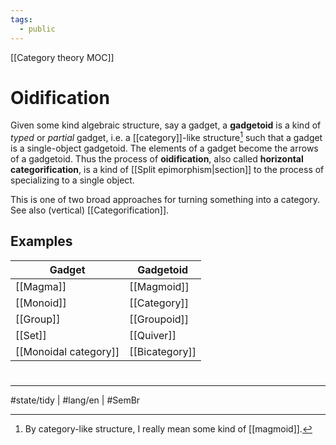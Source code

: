 ```yaml
---
tags:
  - public
---
```

[[Category theory MOC]]
# Oidification

Given some kind algebraic structure, say a gadget, a **gadgetoid** is a kind of _typed_ or _partial_ gadget, i.e. a [[category]]-like structure[^magmoid] such that a gadget is a single-object gadgetoid.
The elements of a gadget become the arrows of a gadgetoid.
Thus the process of **oidification**, also called **horizontal categorification**, is a kind of [[Split epimorphism|section]] to the process of specializing to a single object.

  [^magmoid]: By category-like structure, I really mean some kind of [[magmoid]].

This is one of two broad approaches for turning something into a category. See also (vertical) [[Categorification]].

## Examples

| Gadget                | Gadgetoid    |
| --------------------- | ------------ |
| [[Magma]]             | [[Magmoid]]  |
| [[Monoid]]            | [[Category]] |
| [[Group]]             | [[Groupoid]] |
| [[Set]]               | [[Quiver]]   |
| [[Monoidal category]] | [[Bicategory]]             |

#
---
#state/tidy | #lang/en | #SemBr

